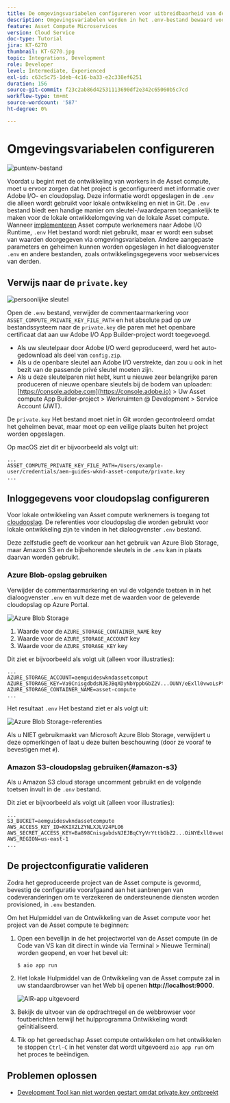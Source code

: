 ```yaml
---
title: De omgevingsvariabelen configureren voor uitbreidbaarheid van de Asset compute
description: Omgevingsvariabelen worden in het .env-bestand bewaard voor lokale ontwikkeling en worden gebruikt om gegevens over Adobe I/O en cloudopslag te verstrekken die vereist zijn voor lokale ontwikkeling.
feature: Asset Compute Microservices
version: Cloud Service
doc-type: Tutorial
jira: KT-6270
thumbnail: KT-6270.jpg
topic: Integrations, Development
role: Developer
level: Intermediate, Experienced
exl-id: c63c5c75-1deb-4c16-ba33-e2c338ef6251
duration: 156
source-git-commit: f23c2ab86d42531113690df2e342c65060b5c7cd
workflow-type: tm+mt
source-wordcount: '587'
ht-degree: 0%

---
```


# Omgevingsvariabelen configureren

![puntenv-bestand](assets/environment-variables/dot-env-file.png)

Voordat u begint met de ontwikkeling van workers in de Asset compute, moet u ervoor zorgen dat het project is geconfigureerd met informatie over Adobe I/O- en cloudopslag. Deze informatie wordt opgeslagen in de `.env`  die alleen wordt gebruikt voor lokale ontwikkeling en niet in Git. De `.env` bestand biedt een handige manier om sleutel-/waardeparen toegankelijk te maken voor de lokale ontwikkelomgeving van de lokale Asset compute. Wanneer [implementeren](../deploy/runtime.md) Asset compute werknemers naar Adobe I/O Runtime, `.env` Het bestand wordt niet gebruikt, maar er wordt een subset van waarden doorgegeven via omgevingsvariabelen. Andere aangepaste parameters en geheimen kunnen worden opgeslagen in het dialoogvenster `.env` en andere bestanden, zoals ontwikkelingsgegevens voor webservices van derden.

## Verwijs naar de `private.key`

![persoonlijke sleutel](assets/environment-variables/private-key.png)

Open de `.env` bestand, verwijder de commentaarmarkering voor `ASSET_COMPUTE_PRIVATE_KEY_FILE_PATH` en het absolute pad op uw bestandssysteem naar de `private.key` die paren met het openbare certificaat dat aan uw Adobe I/O App Builder-project wordt toegevoegd.

+ Als uw sleutelpaar door Adobe I/O werd geproduceerd, werd het auto-gedownload als deel van  `config.zip`.
+ Als u de openbare sleutel aan Adobe I/O verstrekte, dan zou u ook in het bezit van de passende privé sleutel moeten zijn.
+ Als u deze sleutelparen niet hebt, kunt u nieuwe zeer belangrijke paren produceren of nieuwe openbare sleutels bij de bodem van uploaden:
  [https://console.adobe.com](https://console.adobe.io) > Uw Asset compute App Builder-project > Werkruimten @ Development > Service Account (JWT).

De `private.key` Het bestand moet niet in Git worden gecontroleerd omdat het geheimen bevat, maar moet op een veilige plaats buiten het project worden opgeslagen.

Op macOS ziet dit er bijvoorbeeld als volgt uit:

```
...
ASSET_COMPUTE_PRIVATE_KEY_FILE_PATH=/Users/example-user/credentials/aem-guides-wknd-asset-compute/private.key
...
```

## Inloggegevens voor cloudopslag configureren

Voor lokale ontwikkeling van Asset compute werknemers is toegang tot [cloudopslag](../set-up/accounts-and-services.md#cloud-storage). De referenties voor cloudopslag die worden gebruikt voor lokale ontwikkeling zijn te vinden in het dialoogvenster `.env` bestand.

Deze zelfstudie geeft de voorkeur aan het gebruik van Azure Blob Storage, maar Amazon S3 en de bijbehorende sleutels in de `.env` kan in plaats daarvan worden gebruikt.

### Azure Blob-opslag gebruiken

Verwijder de commentaarmarkering en vul de volgende toetsen in in het dialoogvenster `.env` en vult deze met de waarden voor de geleverde cloudopslag op Azure Portal.

![Azure Blob Storage](./assets/environment-variables/azure-portal-credentials.png)

1. Waarde voor de `AZURE_STORAGE_CONTAINER_NAME` key
1. Waarde voor de `AZURE_STORAGE_ACCOUNT` key
1. Waarde voor de `AZURE_STORAGE_KEY` key

Dit ziet er bijvoorbeeld als volgt uit (alleen voor illustraties):

```
...
AZURE_STORAGE_ACCOUNT=aemguideswkndassetcomput
AZURE_STORAGE_KEY=Va9CnisgdbdsNJEJBqXDyNbYppbGbZ2V...OUNY/eExll0vwoLsPt/OvbM+B7pkUdpEe7zJhg==
AZURE_STORAGE_CONTAINER_NAME=asset-compute
...
```

Het resultaat `.env` Het bestand ziet er als volgt uit:

![Azure Blob Storage-referenties](assets/environment-variables/cloud-storage-credentials.png)

Als u NIET gebruikmaakt van Microsoft Azure Blob Storage, verwijdert u deze opmerkingen of laat u deze buiten beschouwing (door ze vooraf te bevestigen met `#`).

### Amazon S3-cloudopslag gebruiken{#amazon-s3}

Als u Amazon S3 cloud storage uncomment gebruikt en de volgende toetsen invult in de `.env` bestand.

Dit ziet er bijvoorbeeld als volgt uit (alleen voor illustraties):

```
...
S3_BUCKET=aemguideswkndassetcompute
AWS_ACCESS_KEY_ID=KKIXZLZYNLXJLV24PLO6
AWS_SECRET_ACCESS_KEY=Ba898CnisgabdsNJEJBqCYyVrYttbGbZ2...OiNYExll0vwoLsPtOv
AWS_REGION=us-east-1
...
```

## De projectconfiguratie valideren

Zodra het geproduceerde project van de Asset compute is gevormd, bevestig de configuratie voorafgaand aan het aanbrengen van codeveranderingen om te verzekeren de ondersteunende diensten worden provisioned, in `.env` bestanden.

Om het Hulpmiddel van de Ontwikkeling van de Asset compute voor het project van de Asset compute te beginnen:

1. Open een bevellijn in de het projectwortel van de Asset compute (in de Code van VS kan dit direct in winde via Terminal > Nieuwe Terminal) worden geopend, en voer het bevel uit:

   ```
   $ aio app run
   ```

1. Het lokale Hulpmiddel van de Ontwikkeling van de Asset compute zal in uw standaardbrowser van het Web bij openen __http://localhost:9000__.

   ![AIR-app uitgevoerd](assets/environment-variables/aio-app-run.png)

1. Bekijk de uitvoer van de opdrachtregel en de webbrowser voor foutberichten terwijl het hulpprogramma Ontwikkeling wordt geïnitialiseerd.
1. Tik op het gereedschap Asset compute ontwikkelen om het ontwikkelen te stoppen `Ctrl-C` in het venster dat wordt uitgevoerd `aio app run` om het proces te beëindigen.

## Problemen oplossen

+ [Development Tool kan niet worden gestart omdat private.key ontbreekt](../troubleshooting.md#missing-private-key)

